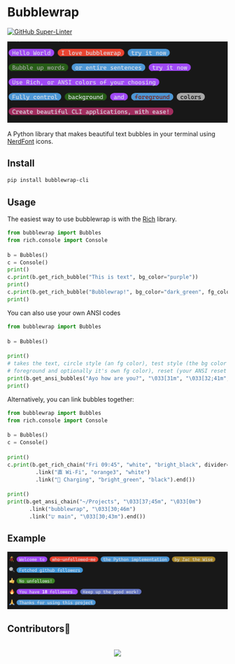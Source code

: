 # Bubblewrap
[![GitHub Super-Linter](https://github.com/TechWiz-3/bubblewrap/workflows/Lint%20Code%20Base/badge.svg)](https://github.com/marketplace/actions/super-linter)

<img src="https://raw.githubusercontent.com/TechWiz-3/bubblewrap/main/media/example.png" alt="bubbles" width="650"> 

A Python library that makes beautiful text bubbles in your terminal using [NerdFont](https://www.nerdfonts.com/) icons.  

## Install
```sh
pip install bubblewrap-cli
```

## Usage

The easiest way to use bubblewrap is with the [Rich](https://github.com/Textualize/rich) library.  
```py
from bubblewrap import Bubbles
from rich.console import Console

b = Bubbles()
c = Console()
print()
c.print(b.get_rich_bubble("This is text", bg_color="purple"))
print()
c.print(b.get_rich_bubble("Bubblewrap!", bg_color="dark_green", fg_color="grey66"))
print()
```

You can also use your own ANSI codes

```py
from bubblewrap import Bubbles

b = Bubbles()

print()
# takes the text, circle style (an fg color), test style (the bg color same as fg color
# foreground and optionally it's own fg color), reset (your ANSI reset sequence)
print(b.get_ansi_bubbles("Ayo how are you?", "\033[31m", "\033[32;41m", "\033[0m"))
print()
```

Alternatively, you can link bubbles together:
```py
from bubblewrap import Bubbles
from rich.console import Console

b = Bubbles()
c = Console()

print()
c.print(b.get_rich_chain("Fri 09:45", "white", "bright_black", divider="")
         .link("直 Wi-Fi", "orange3", "white")
         .link(" Charging", "bright_green", "black").end())

print()
print(b.get_ansi_chain("~/Projects", "\033[37;45m", "\033[0m")
       .link("bubblewrap", "\033[30;46m")
       .link("שׂ main", "\033[30;43m").end())
```

## Example
![bubbles](https://raw.githubusercontent.com/TechWiz-3/bubblewrap/main/media/bubbles.png)


## Contributors🌟
<br>

<div align="center">
<a href="https://github.com/TechWiz-3/bubblewrap/graphs/contributors">

  <img src="https://contrib.rocks/image?repo=TechWiz-3/bubblewrap&&max=817" />

</a>
</div>
